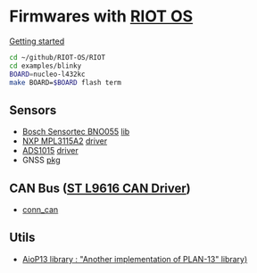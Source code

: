 # Firmwares with [RIOT OS](https://github.com/RIOT-OS/RIOT)

[Getting started](https://doc.riot-os.org/getting-started.html)

```bash
cd ~/github/RIOT-OS/RIOT
cd examples/blinky
BOARD=nucleo-l432kc
make BOARD=$BOARD flash term
```

## Sensors

* [Bosch Sensortec BNO055](https://www.bosch-sensortec.com/products/smart-sensor-systems/bno055/) [lib](https://search.arduino.cc/search?q=bno055)
* [NXP MPL3115A2](https://www.nxp.com/docs/en/data-sheet/MPL3115A2.pdf) [driver]([https://search.arduino.cc/search?q=MPL3115A2](https://doc.riot-os.org/group__drivers__mpl3115a2.html))
* [ADS1015](https://www.ti.com/product/ADS1015) [driver](https://doc.riot-os.org/group__drivers__ads101x.html)
* GNSS [pkg](https://doc.riot-os.org/group__pkg__minmea.html)

## CAN Bus ([ST L9616 CAN Driver](https://www.st.com/en/automotive-analog-and-power/l9616.html))

* [conn_can](https://github.com/RIOT-OS/RIOT/tree/master/tests/sys/conn_can)

## Utils
* [AioP13 library : "Another implementation of PLAN-13" library)](https://github.com/thingsat/riot_modules/tree/main/modules/aiop13)
